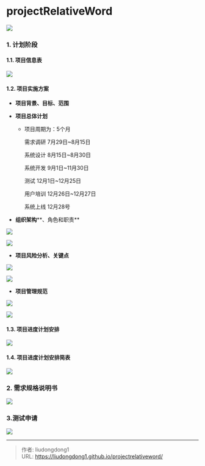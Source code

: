 # projectRelativeWord


![](https://gitee.com/github-25970295/blogpictureV2/raw/master/image-20210509212832649.png)

### 1. 计划阶段

#### 1.1. 项目信息表

![](https://gitee.com/github-25970295/blogpictureV2/raw/master/image-20210509211401529.png)

#### 1.2. 项目实施方案

- **项目背景、目标、范围**

- **项目****总体****计划**

  - 项目周期为：5个月

    需求调研  7月29日~8月15日

    系统设计 8月15日~8月30日

    系统开发 9月1日~11月30日

    测试  12月1日~12月25日

    用户培训  12月26日~12月27日

    系统上线  12月28号

- **组织架构****、角色和职责**

![](https://gitee.com/github-25970295/blogpictureV2/raw/master/image-20210509211523286.png)

![](https://gitee.com/github-25970295/blogpictureV2/raw/master/image-20210509211540620.png)

- **项目风险分析、关键点**

![](https://gitee.com/github-25970295/blogpictureV2/raw/master/image-20210509211601763.png)

![](https://gitee.com/github-25970295/blogpictureV2/raw/master/image-20210509211611781.png)

- **项目管理规范**

![](https://gitee.com/github-25970295/blogpictureV2/raw/master/image-20210509211628664.png)

![](https://gitee.com/github-25970295/blogpictureV2/raw/master/image-20210509211652580.png)

#### 1.3. 项目进度计划安排

![](https://gitee.com/github-25970295/blogpictureV2/raw/master/image-20210509211818543.png)

#### 1.4. 项目进度计划安排简表

![](https://gitee.com/github-25970295/blogpictureV2/raw/master/image-20210509211914842.png)

### 2. 需求规格说明书

![](https://gitee.com/github-25970295/blogpictureV2/raw/master/image-20210509212910433.png)

### 3.测试申请

![](https://gitee.com/github-25970295/blogpictureV2/raw/master/image-20210509212633383.png)



---

> 作者: liudongdong1  
> URL: https://liudongdong1.github.io/projectrelativeword/  

